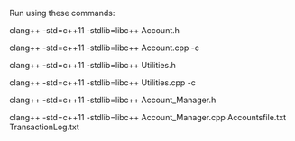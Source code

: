 Run using these commands:

clang++ -std=c++11 -stdlib=libc++ Account.h

clang++ -std=c++11 -stdlib=libc++ Account.cpp -c

clang++ -std=c++11 -stdlib=libc++ Utilities.h

clang++ -std=c++11 -stdlib=libc++ Utilities.cpp -c

clang++ -std=c++11 -stdlib=libc++ Account_Manager.h

clang++ -std=c++11 -stdlib=libc++ Account_Manager.cpp Accountsfile.txt TransactionLog.txt

